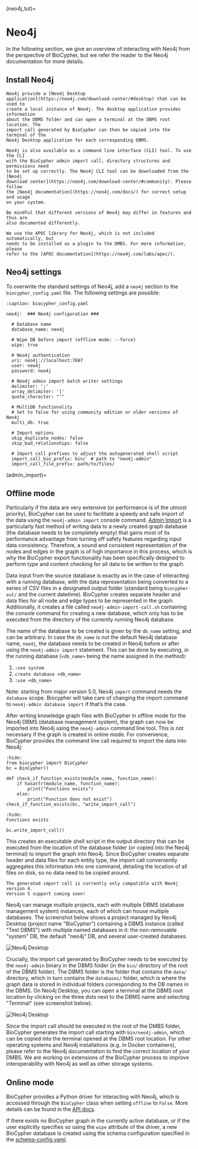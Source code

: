 (neo4j_tut)=
# Neo4j

In the following section, we give
an overview of interacting with Neo4j from the perspective of BioCypher, but we
refer the reader to the Neo4j documentation for more details.

## Install Neo4j

```{note}
Neo4j provide a [Neo4j Desktop
application](https://neo4j.com/download-center/#desktop) that can be used to
create a local instance of Neo4j. The desktop application provides information
about the DBMS folder and can open a terminal at the DBMS root location. The
import call generated by BioCypher can then be copied into the terminal of the
Neo4j Desktop application for each corresponding DBMS.

Neo4j is also available as a command line interface (CLI) tool. To use the CLI
with the BioCypher admin import call, directory structures and permissions need
to be set up correctly. The Neo4j CLI tool can be downloaded from the [Neo4j
download center](https://neo4j.com/download-center/#community). Please follow
the [Neo4j documentation](https://neo4j.com/docs/) for correct setup and usage
on your system.

Be mindful that different versions of Neo4j may differ in features and thus are
also documented differently.
```

```{note}
We use the APOC library for Neo4j, which is not included automatically, but
needs to be installed as a plugin to the DMBS. For more information, please
refer to the [APOC documentation](https://neo4j.com/labs/apoc/).
```

## Neo4j settings

To overwrite the standard settings of Neo4j, add a `neo4j` section to the `biocypher_config.yaml` file.
The following settings are possible:

```{code-block} yaml
:caption: biocypher_config.yaml

neo4j:  ### Neo4j configuration ###

  # Database name
  database_name: neo4j

  # Wipe DB before import (offline mode: --force)
  wipe: true

  # Neo4j authentication
  uri: neo4j://localhost:7687
  user: neo4j
  password: neo4j

  # Neo4j admin import batch writer settings
  delimiter: ';'
  array_delimiter: '|'
  quote_character: "'"

  # MultiDB functionality
  # Set to false for using community edition or older versions of Neo4j
  multi_db: true

  # Import options
  skip_duplicate_nodes: false
  skip_bad_relationships: false

  # Import call prefixes to adjust the autogenerated shell script
  import_call_bin_prefix: bin/  # path to "neo4j-admin"
  import_call_file_prefix: path/to/files/

```

(admin_import)=
## Offline mode

Particularly if the data are very extensive (or performance is of the
utmost priority), BioCypher can be used to facilitate a speedy and safe
import of the data using the ``neo4j-admin import`` console command.
[Admin
Import](https://neo4j.com/docs/operations-manual/current/tutorial/neo4j-admin-import/)
is a particularly fast method of writing data to a newly created graph
database (the database needs to be completely empty) that gains most of
its performance advantage from turning off safety features regarding
input data consistency. Therefore, a sound and consistent representation
of the nodes and edges in the graph is of high importance in this
process, which is why the BioCypher export functionality has been
specifically designed to perform type and content checking for all data
to be written to the graph.

Data input from the source database is exactly as in the case of interacting
with a running database, with the data representation being converted to a
series of CSV files in a designated output folder (standard being
``biocypher-out/`` and the current datetime).  BioCypher creates separate header
and data files for all node and edge types to be represented in the graph.
Additionally, it creates a file called ``neo4j-admin-import-call.sh``
containing the console command for creating a new database, which only has to be
executed from the directory of the currently running Neo4j database.

The name of the database to be created is given by the ``db_name`` setting, and
can be arbitrary. In case the ``db_name`` is not the default Neo4j database
name, ``neo4j``, the database needs to be created in Neo4j before or after using
the ``neo4j-admin import`` statement. This can be done by executing, in the
running database (``<db_name>`` being the name assigned in the method):

1. ``:use system``
2. ``create database <db_name>``
3. ``:use <db_name>``

Note: starting from major version 5.0, Neo4j ``import`` command needs the
``database`` scope. Biocypher will take care of changing the import command to
``neo4j-admin database import`` if that’s the case.

After writing knowledge graph files with BioCypher in offline mode for the Neo4j
DBMS (database management system), the graph can now be imported into Neo4j
using the `neo4j-admin` command line tool. This is not necessary if the graph is
created in online mode. For convenience, BioCypher provides the command line
call required to import the data into Neo4j:

```{testcode} python
:hide:
from biocypher import BioCypher
bc = BioCypher()

def check_if_function_exists(module_name, function_name):
    if hasattr(module_name, function_name):
        print("Functions exists")
    else:
        print("Function does not exist")
check_if_function_exists(bc, "write_import_call")
```
```{testoutput} python
:hide:
Functions exists
```
```{code-block} python
bc.write_import_call()
```

This creates an executable shell script in the output directory that can be
executed from the location of the database folder (or copied into the Neo4j
terminal) to import the graph into Neo4j. Since BioCypher creates separate
header and data files for each entity type, the import call conveniently
aggregates this information into one command, detailing the location of all
files on disk, so no data need to be copied around.

```{caution}
The generated import call is currently only compatible with Neo4j version 4.
Version 5 support coming soon!
```

Neo4j can manage multiple projects, each with multiple DBMS (database management
system) instances, each of which can house multiple databases. The screenshot
below shows a project managed by Neo4j Desktop (project name "BioCypher")
containing a DBMS instance (called "Test DBMS") with multiple named databases in
it: the non-removable "system" DB, the default "neo4j" DB, and several
user-created databases.

![Neo4j Desktop](DBMS.png)

Crucially, the import call generated by BioCypher needs to be executed by the
`neo4j-admin` binary in the DBMS folder (in the `bin/` directory of the root of
the DBMS folder). The DBMS folder is the folder that contains the `data/`
directory, which in turn contains the `databases/` folder, which is where the
graph data is stored in individual folders corresponding to the DB names in the
DBMS. On Neo4j Desktop, you can open a terminal at the DBMS root location by
clicking on the three dots next to the DBMS name and selecting "Terminal" (see
screenshot below).

![Neo4j Desktop](DBMS-Terminal.png)

Since the import call should be executed in the root of the DMBS folder,
BioCypher generates the import call starting with `bin/neo4j-admin`, which can
be copied into the terminal opened at the DBMS root location. For other
operating systems and Neo4j installations (e.g. in Docker containers), please
refer to the Neo4j documentation to find the correct location of your DMBS. We
are working on extensions of the BioCypher process to improve interoperability
with Neo4j as well as other storage systems.

## Online mode

BioCypher provides a Python driver for interacting with Neo4j, which is
accessed through the ``BioCypher`` class when setting `offline` to `False`.
More details can be found in the [API docs](api_connect).

If there exists no BioCypher graph in the currently active database, or
if the user explicitly specifies so using the ``wipe`` attribute of the
driver, a new BioCypher database is created using the schema
configuration specified in the [schema-config.yaml](tut_01_schema).
